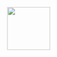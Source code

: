 
<img src ="https://github.com/nadvoe/nadvoe/assets/155310813/18dd5d02-5f6c-4deb-930f-a55f186c0666" height = "100">
